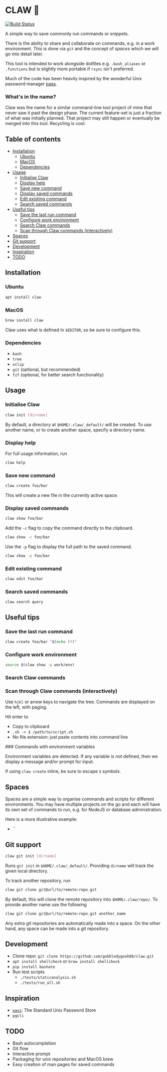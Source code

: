 # CLAW 🦖 <!-- omit in toc -->

[![Build Status](https://travis-ci.org/gobbledygook88/claw.svg?branch=master)](https://travis-ci.org/gobbledygook88/claw)

A simple way to save commonly run commands or snippets.

There is the ability to share and collaborate on commands, e.g. in a work environment. This is done via `git` and the concept of _spaces_ which we will go into detail later.

This tool is intended to work alongside dotfiles e.g. `.bash_aliases` or `.functions` but is slightly more portable if `rsync` isn't preferred.

Much of the code has been heavily inspired by the wonderful Unix password manager [pass](https://www.passwordstore.org/).

### What's in the name?

Claw was the name for a similar command-line tool project of mine that never saw it past the design phase. The current feature-set is just a fraction of what was initially planned. That project may still happen or eventually be merged into this tool. Recycling is cool.

## Table of contents <!-- omit in toc -->

- [Installation](#installation)
    - [Ubuntu](#ubuntu)
    - [MacOS](#macos)
    - [Dependencies](#dependencies)
- [Usage](#usage)
    - [Initialise Claw](#initialise-claw)
    - [Display help](#display-help)
    - [Save new command](#save-new-command)
    - [Display saved commands](#display-saved-commands)
    - [Edit existing command](#edit-existing-command)
    - [Search saved commands](#search-saved-commands)
- [Useful tips](#useful-tips)
    - [Save the last run command](#save-the-last-run-command)
    - [Configure work environment](#configure-work-environment)
    - [Search Claw commands](#search-claw-commands)
    - [Scan through Claw commands (interactively)](#scan-through-claw-commands-interactively)
- [Spaces](#spaces)
- [Git support](#git-support)
- [Development](#development)
- [Inspiration](#inspiration)
- [TODO](#todo)

## Installation

### Ubuntu

```bash
apt install claw
```

### MacOS

```bash
brew install claw
```

Claw uses what is defined in `$EDITOR`, so be sure to configure this.

### Dependencies

* `bash`
* `tree`
* `xclip`
* `git` (optional, but recommended)
* `fzf` (optional, for better search functionality)

## Usage

### Initialise Claw

```bash
claw init [dirname]
```

By default, a directory at `$HOME/.claw/_default/` will be created. To use another name, or to create another space, specify a directory name.

### Display help

For full usage information, run

```bash
claw help
```

### Save new command

```bash
claw create foo/bar
```

This will create a new file in the currently active space.

### Display saved commands

```bash
claw show foo/bar
```

Add the `-c` flag to copy the command directly to the clipboard.

```bash
claw show -c foo/bar
```

Use the `-p` flag to display the full path to the saved command.

```bash
claw show -p foo/bar
```

### Edit existing command

```bash
claw edit foo/bar
```

### Search saved commands

```
claw search query
```

## Useful tips

### Save the last run command

```bash
claw create foo/bar "$(echo !!)"
```

### Configure work environment

```bash
source $(claw show -p work/env)
```

### Search Claw commands

### Scan through Claw commands (interactively)

Use `hjkl` or arrow keys to navigate the tree. Commands are displayed on the left, with paging.

Hit enter to

* Copy to clipboard
* `.sh -> $ /path/to/script.sh`
* No file extension: just paste contents into command line

### Commands with environment variables

Environment variables are detected. If any variable is not defined, then we display a message and/or prompt for input.

If using `claw create` inline, be sure to escape `$` symbols.

## Spaces

Spaces are a simple way to organise commands and scripts for different environments. You may have multiple projects on the go and each will have its own set of commands to run, e.g. for NodeJS or database administration.

Here is a more illustrative example:

* ``

## Git support

```bash
claw git init [dirname]
```

Runs `git init` in `$HOME/.claw/_default/`. Providing `dirname` will track the given local directory.

To track another repository, run

```bash
claw git clone git@url/to/remote:repo.git
```

By default, this will clone the remote repository into `$HOME/.claw/repo/`. To provide another name use the following

```bash
claw git clone git@url/to/remote:repo.git another_name
```

Any extra git repositories are automatically made into a space. On the other hand, any space can be made into a git repository.

## Development

* Clone repo: `git clone https://github.com/gobbledygook88/claw.git`
* `apt install shellcheck` or `brew install shellcheck`
* `pip install bashate`
* Run test scripts
    * `./tests/staticanalysis.sh`
    * `./tests/run_all.sh`

## Inspiration

* [`pass`](https://www.passwordstore.org/): The Standard Unix Password Store
* `pgcli`

## TODO

* Bash autocompletion
* Git flow
* Interactive prompt
* Packaging for unix repositories and MacOS brew
* Easy creation of man pages for saved commands
